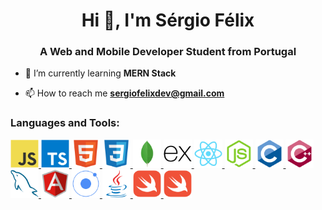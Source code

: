 <h1 align="center">Hi 👋, I'm Sérgio Félix</h1>
<h3 align="center">A Web and Mobile Developer Student from Portugal</h3>

- 🌱 I’m currently learning **MERN Stack**

- 📫 How to reach me **sergiofelixdev@gmail.com**

<h3 align="left">Languages and Tools:</h3>
<p align="left">
	<a href="https://developer.mozilla.org/en-US/docs/Web/JavaScript" target="_blank" rel="noreferrer">
		<img src="https://raw.githubusercontent.com/devicons/devicon/master/icons/javascript/javascript-original.svg" alt="javascript" width="45" height="45"/>
	</a>
	<a href="https://www.typescriptlang.org/" target="_blank" rel="noreferrer">
		<img src="https://raw.githubusercontent.com/devicons/devicon/master/icons/typescript/typescript-original.svg" alt="typescript" width="45" height="45"/>
	</a>
	<a href="https://www.w3.org/html/" target="_blank" rel="noreferrer">
		<img src="https://raw.githubusercontent.com/devicons/devicon/master/icons/html5/html5-original.svg" alt="html5" width="45" height="45"/>
	</a>
	<a href="https://www.w3schools.com/css/" target="_blank" rel="noreferrer">
		<img src="https://raw.githubusercontent.com/devicons/devicon/master/icons/css3/css3-original.svg" alt="css3" width="45" height="45"/>
	</a>
	<a href="https://www.mongodb.com/" target="_blank" rel="noreferrer">
		<img src="https://raw.githubusercontent.com/devicons/devicon/master/icons/mongodb/mongodb-original.svg" alt="mongodb" width="45" height="45"/>
	</a>
	<a href="https://expressjs.com" target="_blank" rel="noreferrer">
		<img src="https://raw.githubusercontent.com/devicons/devicon/master/icons/express/express-original.svg" alt="express" width="45" height="45"/>
	</a>
	<a href="https://reactjs.org/" target="_blank" rel="noreferrer">
		<img src="https://raw.githubusercontent.com/devicons/devicon/master/icons/react/react-original.svg" alt="react" width="45" height="45"/>
	</a>
	<a href="https://nodejs.org" target="_blank" rel="noreferrer">
		<img src="https://raw.githubusercontent.com/devicons/devicon/master/icons/nodejs/nodejs-original.svg" alt="nodejs" width="45" height="45"/>
	</a>
	<a href="https://www.cprogramming.com/" target="_blank" rel="noreferrer">
		<img src="https://raw.githubusercontent.com/devicons/devicon/master/icons/c/c-original.svg" alt="c" width="45" height="45"/>
	</a>
	<a href="https://www.w3schools.com/cpp/" target="_blank" rel="noreferrer">
		<img src="https://raw.githubusercontent.com/devicons/devicon/master/icons/cplusplus/cplusplus-original.svg" alt="cplusplus" width="45" height="45"/>
	</a>
	<a href="https://www.mysql.com/" target="_blank" rel="noreferrer">
		<img src="https://raw.githubusercontent.com/devicons/devicon/master/icons/mysql/mysql-original.svg" alt="mysql" width="45" height="45"/>
	</a>
	<a href="https://angular.io/" target="_blank" rel="noreferrer">
		<img src="https://raw.githubusercontent.com/devicons/devicon/master/icons/angularjs/angularjs-original.svg" alt="angular" width="45" height="45"/>
	</a>
	<a href="https://ionicframework.com/" target="_blank" rel="noreferrer">
		<img src="https://raw.githubusercontent.com/devicons/devicon/master/icons/ionic/ionic-original.svg" alt="ionic" width="45" height="45"/>
	</a>
	<a href="https://www.java.com/" target="_blank" rel="noreferrer">
		<img src="https://raw.githubusercontent.com/devicons/devicon/master/icons/java/java-original.svg" alt="java" width="45" height="45"/>
	</a>
	<a href="https://www.swift.org/" target="_blank" rel="noreferrer">
		<img src="https://raw.githubusercontent.com/devicons/devicon/master/icons/swift/swift-original.svg" alt="swift" width="45" height="45"/>
	</a>
	<a href="https://www.swift.org/" target="_blank" rel="noreferrer">
		<img src="https://raw.githubusercontent.com/devicons/devicon/master/icons/swift/swift-original.svg" alt="swift" width="45" height="45"/>
	</a>
</p>
